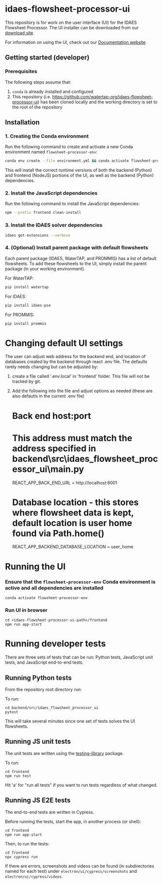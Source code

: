# idaes-flowsheet-processor-ui

This repository is for work on the user interface (UI) for the IDAES Flowsheet Processor.
The UI installer can be downloaded from our [download site](https://prommis.github.io/idaes-flowsheet-processor-ui/docs/Download/watertap).

For information on using the UI, check out our [Documentation website](https://prommis.github.io/idaes-flowsheet-processor-ui/).

## Getting started (developer)

### Prerequisites

The following steps assume that:

1. `conda` is already installed and configured
2. This repository (i.e. https://github.com/watertap-org/idaes-flowsheet-processor-ui) has been cloned locally and the working directory is set to the root of the repository

## Installation

### 1. Creating the Conda environment

Run the following command to create and activate a new Conda environment named `flowsheet-processor-env`:

```sh
conda env create --file environment.yml && conda activate flowsheet-processor-env
```

This will install the correct runtime versions of both the backend (Python) and frontend (NodeJS) portions of the UI, as well as the backend (Python) dependencies.

### 2. Install the JavaScript dependencies

Run the following command to install the JavaScript dependencies:

```sh
npm --prefix frontend clean-install
```

### 3. Install the IDAES solver dependencies

```sh
idaes get-extensions --verbose
```

### 4. (Optional) Install parent package with default flowsheets

Each parent package (IDAES, WaterTAP, and PROMMIS) has a list of default flowsheets. To add these flowsheets to the UI, simply install the parent package (in your working environment).

For WaterTAP:

```sh
pip install watertap
```

For IDAES:

```sh
pip install idaes-pse
```

For PROMMIS:

```sh
pip install prommis
```
# Changing default UI settings

The user can adjust web address for the backend end, and location of databases created by the backend through react .env file. The defaults rarely needs changing but can be adjusted by:

1. create a file called '.env.local' in 'frontend' folder. This file will not be tracked by git. 
2. Add the following into the file and adjust options as needed (these are also defautls in the current .env file)
   
    # Back end host:port
    # This address must match the address specified in backend\src\idaes_flowsheet_processor_ui\main.py
    REACT_APP_BACK_END_URL = http://localhost:8001
    # Database location - this stores where flowsheet data is kept, default location is user home found via Path.home()
    REACT_APP_BACKEND_DATABASE_LOCATION = user_home

# Running the UI

### Ensure that the `flowsheet-processor-env` Conda environment is active and all dependencies are installed

```console
conda activate flowsheet-processor-env
```

### Run UI in browser

```console
cd <idaes-flowsheet-processor-ui-path>/frontend
npm run app-start
```

# Running developer tests

There are three sets of tests that can be run: Python tests, JavaScript unit tests, and JavaScript end-to-end tests.

## Running Python tests

From the repository root directory run:

To run:
```shell
cd backend/src/idaes_flowsheet_processor_ui
pytest
```

This will take several minutes since one set of tests solves the UI flowsheets.

## Running JS unit tests

The unit tests are written using the [testing-library](https://testing-library.com/) package.

To run:
```shell
cd frontend
npm run test
```

Hit 'a' for "run all tests" if you want to run tests regardless of what changed.

## Running JS E2E tests

The end-to-end tests are written in Cypress.

Before running the tests, start the app, in another process (or shell):
```shell
cd frontend
npm run app-start
```

Then, to run the tests:
```shell
cd frontend
npx cypress run
```

If there are errors, screenshots and videos can be found (in subdirectories named for each test) under `electron/ui/cypress/screenshots` and `electron/ui/cypress/videos`.
